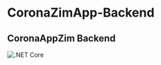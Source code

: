 # CoronaZimApp-Backend

## CoronaAppZim Backend

![.NET Core](https://github.com/Chitova263/CoronaZimApp-Backend/workflows/.NET%20Core/badge.svg)

